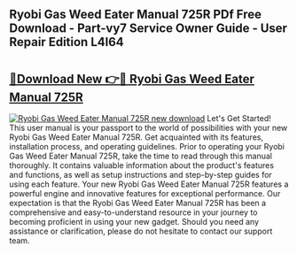 ## Ryobi Gas Weed Eater Manual 725R PDf Free Download - Part-vy7 Service Owner Guide - User Repair Edition L4l64

# <h2><a href="http://bc61980.oget.top/?id=Ryobi+Gas+Weed+Eater+Manual+725R">🔗Download New 👉🔴 Ryobi Gas Weed Eater Manual 725R</a></h2>

[![Ryobi Gas Weed Eater Manual 725R new download](https://i.imgur.com/5g1atiW.png)](http://bc61980.oget.top/?id=Ryobi+Gas+Weed+Eater+Manual+725R)
Let's Get Started! This user manual is your passport to the world of possibilities with your new Ryobi Gas Weed Eater Manual 725R. Get acquainted with its features, installation process, and operating guidelines. Prior to operating your Ryobi Gas Weed Eater Manual 725R, take the time to read through this manual thoroughly. It contains valuable information about the product's features and functions, as well as setup instructions and step-by-step guides for using each feature. Your new Ryobi Gas Weed Eater Manual 725R features a powerful engine and innovative features for exceptional performance. Our expectation is that the Ryobi Gas Weed Eater Manual 725R has been a comprehensive and easy-to-understand resource in your journey to becoming proficient in using your new gadget. Should you need any assistance or clarification, please do not hesitate to contact our support team.
